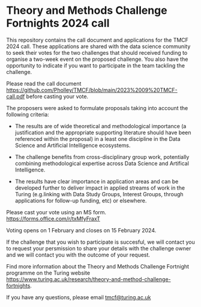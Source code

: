 # Theory and Methods Challenge Fortnights 2024 call
This repository contains the call document and applications for the TMCF 2024 call. These applications are shared with the data science community to seek their votes for the two challenges that should received funding to organise a two-week event on the proposed challenge. You also have the opportunity to indicate if you want to participate in the team tackling the challenge. 

Please read the call document https://github.com/Pholley/TMCF/blob/main/2023%2009%20TMCF-call.pdf before casting your vote. 

The proposers were asked to formulate proposals taking into account the following criteria: 

* The results are of wide theoretical and methodological importance (a justification and the appropriate supporting literature should have been referenced within the proposal) in a least one discipline in the Data Science and Artificial Intelligence ecosystems. 

* The challenge benefits from cross-disciplinary group work, potentially combining methodological expertise across Data Science and Artifical Intelligence.

* The results have clear importance in application areas and can be developed further to deliver impact in applied streams of work in the Turing (e.g.linking with Data Study Groups, Interest Groups, through applications for follow-up funding, etc) or elsewhere.

Please cast your vote using an MS form. https://forms.office.com/r/txMfyFraxT

Voting opens on 1 February and closes on 15 February 2024.

If the challenge that you wish to participate is succesful, we will contact you to request your persmission to share your details with the challenge owner and we will contact you with the outcome of your request.

Find more information about the Theory and Methods Challenge Fortnight programme on the Turing website https://www.turing.ac.uk/research/theory-and-method-challenge-fortnights.

If you have any questions, please email tmcf@turing.ac.uk

